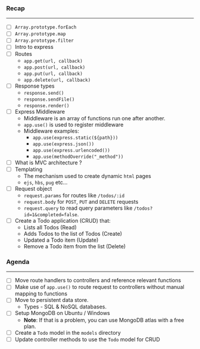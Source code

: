 ### Recap
___

* [ ] `Array.prototype.forEach`
* [ ] `Array.prototype.map`
* [ ] `Array.prototype.filter`
* [ ] Intro to express
* [ ] Routes
  - `app.get(url, callback)`
  - `app.post(url, callback)`
  - `app.put(url, callback)`
  - `app.delete(url, callback)`
* [ ] Response types
  - `response.send()`
  - `response.sendFile()`
  - `response.render()`
* [ ] Express Middleware
    - Middleware is an array of functions run one after another.
    - `app.use()` is used to register middleware
    - Middleware examples:
      - `app.use(express.static(${path}))`
      - `app.use(express.json())`
      - `app.use(express.urlencoded())`
      - `app.use(methodOverride("_method"))`
* [ ] What is MVC architecture ?
* [ ] Templating
  - The mechanism used to create dynamic `html` pages
  - `ejs`, `hbs`, `pug` etc...
* [ ] Request object
  - `request.params` for routes like `/todos/:id`
  - `request.body` for `POST`, `PUT` and `DELETE` requests
  - `request.query` to read query parameters like `/todos?id=1&completed=false`.
* [ ] Create a Todo application (CRUD) that:
  - Lists all Todos (Read)
  - Adds Todos to the list of Todos (Create)
  - Updated a Todo item (Update)
  - Remove a Todo item from the list (Delete)

### Agenda
___

* [ ] Move route handlers to controllers and reference relevant functions
* [ ] Make use of `app.use()` to route request to controllers without manual mapping to functions
* [ ] Move to persistent data store.
  - Types - SQL & NoSQL databases.
* [ ] Setup MongoDB on Ubuntu / Windows
  - **Note**: If that is a problem, you can use MongoDB atlas with a free plan.
* [ ] Create a `Todo` model in the `models` directory
* [ ] Update controller methods to use the `Todo` model for CRUD
